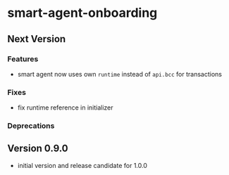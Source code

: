 # smart-agent-onboarding

## Next Version
### Features
- smart agent now uses own `runtime` instead of `api.bcc` for transactions

### Fixes
- fix runtime reference in initializer

### Deprecations


## Version 0.9.0
- initial version and release candidate for 1.0.0
